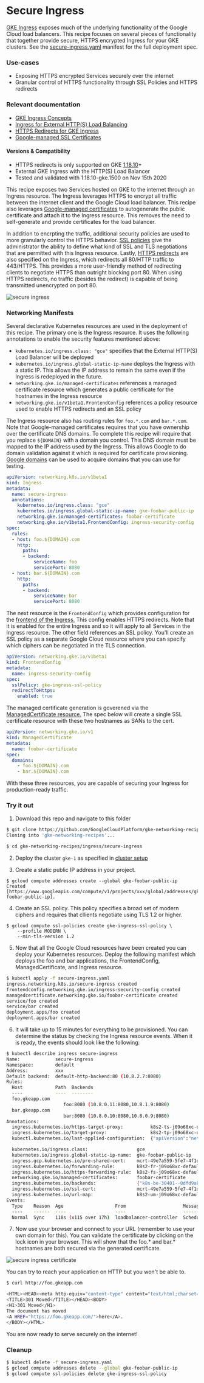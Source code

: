 # Secure Ingress

[GKE Ingress](https://cloud.google.com/kubernetes-engine/docs/concepts/ingress) exposes much of the underlying functionality of the Google Cloud load balancers. This recipe focuses on several pieces of functionality that together provide secure, HTTPS encrypted Ingress for your GKE clusters. See the [secure-ingress.yaml](secure-ingress.yaml) manifest for the full deployment spec.

### Use-cases

- Exposing HTTPS encrypted Services securely over the internet
- Granular control of HTTPS functionality through SSL Policies and HTTPS redirects 

### Relevant documentation

- [GKE Ingress Concepts](https://cloud.google.com/kubernetes-engine/docs/concepts/ingress)
- [Ingress for External HTTP(S) Load Balancing](https://cloud.google.com/kubernetes-engine/docs/concepts/ingress-xlb)
- [HTTPS Redirects for GKE Ingress](https://cloud.google.com/kubernetes-engine/docs/how-to/ingress-features#https_redirect)
- [Google-managed SSL Certificates](https://cloud.google.com/kubernetes-engine/docs/how-to/managed-certs)

#### Versions & Compatibility

- HTTPS redirects is only supported on GKE [1.18.10](https://cloud.google.com/kubernetes-engine/docs/how-to/ingress-features#fnb)+
- External GKE Ingress with the HTTP(S) Load Balancer
- Tested and validated with 1.18.10-gke.1500 on Nov 15th 2020

This recipe exposes two Services hosted on GKE to the internet through an Ingress resource. The Ingress leverages HTTPS to encrypt all traffic between the internet client and the Google Cloud load balancer. This recipe also leverages [Google-managed certificates](https://cloud.google.com/load-balancing/docs/ssl-certificates/google-managed-certs) to autogenerate the public certificate and attach it to the Ingress resource. This removes the need to self-generate and provide certificates for the load balancer.

In addition to encrpting the traffic, additional security policies are used to more granularly control the HTTPS behavior. [SSL policies](https://cloud.google.com/load-balancing/docs/ssl-policies-concepts) give the administrator the ability to define what kind of SSL and TLS negotiations that are permitted with this Ingress resource. Lastly, [HTTPS redirects](https://cloud.google.com/kubernetes-engine/docs/how-to/ingress-features#https_redirect) are also specified on the Ingress, which redirects all 80/HTTP traffic to 443/HTTPS. This provides a more user-friendly method of redirecting clients to negotiate HTTPS than outright blocking port 80. When using HTTPS redirects, no traffic (besides the redirect) is capable of being transmitted unencrypted on port 80.


![secure ingress](../../images/secure-ingress.png)

### Networking Manifests

Several declarative Kubernetes resources are used in the deployment of this recipe. The primary one is the Ingress resource. It uses the following annotations to enable the security features mentioned above:

- `kubernetes.io/ingress.class: "gce"` specifies that the External HTTP(S) Load Balancer will be deployed
- `kubernetes.io/ingress.global-static-ip-name` deploys the Ingress with a static IP. This allows the IP address to remain the same even if the Ingress is redeployed in the future.
- `networking.gke.io/managed-certificates` references a managed certificate resource which generates a public certificate for the hostnames in the Ingress resource
- `networking.gke.io/v1beta1.FrontendConfig` references a policy resource used to enable HTTPS redirects and an SSL policy

The Ingress resource also has routing rules for `foo.*.com` and `bar.*.com`. Note that Google-managed certificates requires that you have ownership over the certificate DNS domains. To complete this recipe will require that you replace `${DOMAIN}` with a domain you control.  This DNS domain must be mapped to the IP address used by the Ingress. This allows Google to do domain validation against it which is required for certificate provisioning. [Google domains](https://domains.google/) can be used to acquire domains that you can use for testing.

```yaml
apiVersion: networking.k8s.io/v1beta1
kind: Ingress
metadata:
  name: secure-ingress
  annotations:
    kubernetes.io/ingress.class: "gce"
    kubernetes.io/ingress.global-static-ip-name: gke-foobar-public-ip
    networking.gke.io/managed-certificates: foobar-certificate
    networking.gke.io/v1beta1.FrontendConfig: ingress-security-config
spec:
  rules:
  - host: foo.${DOMAIN}.com
    http:
      paths:
      - backend:
          serviceName: foo
          servicePort: 8080
  - host: bar.${DOMAIN}.com
    http:
      paths:
      - backend:
          serviceName: bar
          servicePort: 8080
```

The next resource is the  `FrontendConfig` which provides configuration for the [frontend of the Ingress.](https://cloud.google.com/kubernetes-engine/docs/how-to/ingress-features#associating_frontendconfig_with_your_ingress) This config enables HTTPS redirects. Note that it is enabled for the entire Ingress and so it will apply to all Services in the Ingress resource. The other field references an SSL policy. You'll create an SSL policy as a separate Google Cloud resource where you can specify which ciphers can be negotiated in the TLS connection.

```yaml
apiVersion: networking.gke.io/v1beta1
kind: FrontendConfig
metadata:
  name: ingress-security-config
spec:
  sslPolicy: gke-ingress-ssl-policy
  redirectToHttps:
    enabled: true
```

The managed certificate generation is goverened via the [ManagedCertificate resource.](https://cloud.google.com/kubernetes-engine/docs/how-to/managed-certs) The spec below will create a single SSL certificate resource with these two hostnames as SANs to the cert. 

```yaml
apiVersion: networking.gke.io/v1
kind: ManagedCertificate
metadata:
  name: foobar-certificate
spec:
  domains:
    - foo.${DOMAIN}.com
    - bar.${DOMAIN}.com
```

With these three resources, you are capable of securing your Ingress for production-ready traffic.

### Try it out

1. Download this repo and navigate to this folder

```sh
$ git clone https://github.com/GoogleCloudPlatform/gke-networking-recipes.git
Cloning into 'gke-networking-recipes'...

$ cd gke-networking-recipes/ingress/secure-ingress
```

2. Deploy the cluster `gke-1` as specified in [cluster setup](../../cluster-setup.md)

3. Create a static public IP address in your project.

```
$ gcloud compute addresses create --global gke-foobar-public-ip
Created [https://www.googleapis.com/compute/v1/projects/xxx/global/addresses/gke-foobar-public-ip].
```

4. Create an SSL policy. This policy specifies a broad set of modern ciphers and requires that cllients negotiate using TLS 1.2 or higher.

```
$ gcloud compute ssl-policies create gke-ingress-ssl-policy \
    --profile MODERN \
    --min-tls-version 1.2
```

5. Now that all the Google Cloud resources have been created you can deploy your Kubernetes resources. Deploy the following manifest which deploys the foo and bar applications, the FrontendConfig, ManagedCertificate, and Ingress resource.

```sh
$ kubectl apply -f secure-ingress.yaml
ingress.networking.k8s.io/secure-ingress created
frontendconfig.networking.gke.io/ingress-security-config created
managedcertificate.networking.gke.io/foobar-certificate created
service/foo created
service/bar created
deployment.apps/foo created
deployment.apps/bar created
```

6. It will take up to 15 minutes for everything to be provisioned. You can determine the status by checking the Ingress resource events. When it is ready, the events should look like the following:


```bash
$ kubectl describe ingress secure-ingress
Name:             secure-ingress
Namespace:        default
Address:          xxx
Default backend:  default-http-backend:80 (10.8.2.7:8080)
Rules:
  Host            Path  Backends
  ----            ----  --------
  foo.gkeapp.com
                     foo:8080 (10.8.0.11:8080,10.8.1.9:8080)
  bar.gkeapp.com
                     bar:8080 (10.8.0.10:8080,10.8.0.9:8080)
Annotations:
  ingress.kubernetes.io/https-target-proxy:          k8s2-ts-j09o68xc-default-secure-ingress-jfepd28q
  ingress.kubernetes.io/target-proxy:                k8s2-tp-j09o68xc-default-secure-ingress-jfepd28q
  kubectl.kubernetes.io/last-applied-configuration:  {"apiVersion":"networking.k8s.io/v1beta1","kind":"Ingress","metadata":{"annotations":{"kubernetes.io/ingress.class":"gce","kubernetes.io/ingress.global-static-ip-name":"gke-foobar-public-ip","networking.gke.io/managed-certificates":"foobar-certificate"},"name":"secure-ingress","namespace":"default"},"spec":{"rules":[{"host":"foo.gkeapp.com","http":{"paths":[{"backend":{"serviceName":"foo","servicePort":8080}}]}},{"host":"bar.gkeapp.com","http":{"paths":[{"backend":{"serviceName":"bar","servicePort":8080}}]}}]}}

  kubernetes.io/ingress.class:                  gce
  kubernetes.io/ingress.global-static-ip-name:  gke-foobar-public-ip
  ingress.gcp.kubernetes.io/pre-shared-cert:    mcrt-49e7a559-5fe7-4f1d-abb1-8b047e8fd963
  ingress.kubernetes.io/forwarding-rule:        k8s2-fr-j09o68xc-default-secure-ingress-jfepd28q
  ingress.kubernetes.io/https-forwarding-rule:  k8s2-fs-j09o68xc-default-secure-ingress-jfepd28q
  networking.gke.io/managed-certificates:       foobar-certificate
  ingress.kubernetes.io/backends:               {"k8s-be-30401--0dfd9a8f1bfbe064":"HEALTHY","k8s1-0dfd9a8f-default-bar-8080-2c5d0692":"HEALTHY","k8s1-0dfd9a8f-default-foo-8080-4f0e99e4":"HEALTHY"}
  ingress.kubernetes.io/ssl-cert:               mcrt-49e7a559-5fe7-4f1d-abb1-8b047e8fd963
  ingress.kubernetes.io/url-map:                k8s2-um-j09o68xc-default-secure-ingress-jfepd28q
Events:
  Type    Reason  Age                   From                     Message
  ----    ------  ----                  ----                     -------
  Normal  Sync    118s (x115 over 17h)  loadbalancer-controller  Scheduled for sync

```

7. Now use your browser and connect to your URL (remember to use your own domain for this). You can validate the certificate by clicking on the lock icon in your browser. This will show that the foo.* and bar.* hostnames are both secured via the generated certificate.

![secure ingress certificate](../../images/secure-ingress-cert.png)

You can try to reach your application on HTTP but you won't be able to.

```bash
$ curl http://foo.gkeapp.com

<HTML><HEAD><meta http-equiv="content-type" content="text/html;charset=utf-8">
<TITLE>301 Moved</TITLE></HEAD><BODY>
<H1>301 Moved</H1>
The document has moved
<A HREF="https://foo.gkeapp.com/">here</A>.
</BODY></HTML>
```

You are now ready to serve securely on the internet!

### Cleanup

```sh
$ kubectl delete -f secure-ingress.yaml
$ gcloud compute addresses delete --global gke-foobar-public-ip
$ gcloud compute ssl-policies delete gke-ingress-ssl-policy
```